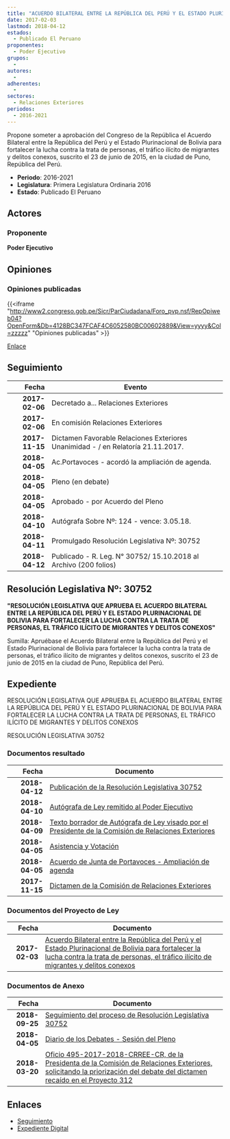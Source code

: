 ```yaml
---
title: "ACUERDO BILATERAL ENTRE LA REPÚBLICA DEL PERÚ Y EL ESTADO PLURINACIONAL DE BOLIVIA"
date: 2017-02-03
lastmod: 2018-04-12
estados: 
  - Publicado El Peruano
proponentes: 
  - Poder Ejecutivo
grupos: 
  - 
autores: 
  - 
adherentes: 
  - 
sectores: 
  - Relaciones Exteriores
periodos: 
  - 2016-2021
---
```


Propone someter a aprobación del Congreso de la República el Acuerdo Bilateral entre la República del Perú y el Estado Plurinacional de Bolivia para fortalecer la lucha contra la trata de personas, el tráfico ilícito de migrantes y delitos conexos, suscrito el 23 de junio de 2015, en la ciudad de Puno, República del Perú.

- **Periodo**: 2016-2021
- **Legislatura**: Primera Legislatura Ordinaria 2016
- **Estado**: Publicado El Peruano

## Actores

### Proponente

**Poder Ejecutivo**


## Opiniones

### Opiniones publicadas

{{<iframe "http://www2.congreso.gob.pe/Sicr/ParCiudadana/Foro_pvp.nsf/RepOpiweb04?OpenForm&Db=4128BC347FCAF4C6052580BC00602889&View=yyyy&Col=zzzzz" "Opiniones publicadas" >}}

[Enlace](http://www2.congreso.gob.pe/Sicr/ParCiudadana/Foro_pvp.nsf/RepOpiweb04?OpenForm&Db=4128BC347FCAF4C6052580BC00602889&View=yyyy&Col=zzzzz)

## Seguimiento

| Fecha | Evento |
|------:|--------|
| **2017-02-06** | Decretado a... Relaciones Exteriores|
| **2017-02-06** | En comisión Relaciones Exteriores|
| **2017-11-15** | Dictamen Favorable Relaciones Exteriores Unanimidad - / en Relatoría 21.11.2017.|
| **2018-04-05** | Ac.Portavoces - acordó la ampliación de agenda.|
| **2018-04-05** | Pleno (en debate)|
| **2018-04-05** | Aprobado - por Acuerdo del Pleno|
| **2018-04-10** | Autógrafa Sobre Nº: 124 - vence: 3.05.18.|
| **2018-04-11** | Promulgado Resolución Legislativa Nº: 30752|
| **2018-04-12** | Publicado - R. Leg. N° 30752/ 15.10.2018 al Archivo (200 folios)|

## Resolución Legislativa Nº: 30752

**"RESOLUCIÓN LEGISLATIVA QUE APRUEBA EL ACUERDO BILATERAL ENTRE LA REPÚBLICA DEL PERÚ Y EL ESTADO PLURINACIONAL DE BOLIVIA PARA FORTALECER LA LUCHA CONTRA LA TRATA DE PERSONAS, EL TRÁFICO ILÍCITO DE MIGRANTES Y DELITOS CONEXOS"**

Sumilla: Apruébase el Acuerdo Bilateral entre la República del Perú y el Estado Plurinacional de Bolivia para fortalecer la lucha contra la trata de personas, el tráfico ilícito de migrantes y delitos conexos, suscrito el 23 de junio de 2015 en la ciudad de Puno, República del Perú.


## Expediente

RESOLUCIÓN LEGISLATIVA QUE APRUEBA EL ACUERDO BILATERAL ENTRE LA REPÚBLICA DEL PERÚ Y EL ESTADO PLURINACIONAL DE BOLIVIA PARA FORTALECER LA LUCHA CONTRA LA TRATA DE PERSONAS, EL TRÁFICO ILÍCITO DE MIGRANTES Y DELITOS CONEXOS

RESOLUCIÓN LEGISLATIVA 30752


### Documentos resultado

| Fecha | Documento |
|------:|--------|
| **2018-04-12** | [Publicación de la Resolución Legislativa 30752](http://www.leyes.congreso.gob.pe/Documentos/2016_2021/ADLP/Normas_Legales/30752-RLG.pdf) |
| **2018-04-10** | [Autógrafa de Ley remitido al Poder Ejecutivo](http://www.leyes.congreso.gob.pe/Documentos/2016_2021/ADLP/Texto_Aprobado/AU0093320180410.pdf) |
| **2018-04-09** | [Texto borrador de Autógrafa de Ley visado por el Presidente de la Comisión de Relaciones Exteriores](http://www.leyes.congreso.gob.pe/Documentos/2016_2021/Texto_Borrador_de_Autografa/BAU0093320180409.PDF) |
| **2018-04-05** | [Asistencia y Votación](http://www.leyes.congreso.gob.pe/Documentos/2016_2021/Asistencia_y_Votacion/Proyectos_de_Ley/AV0093320180405.pdf) |
| **2018-04-05** | [Acuerdo de Junta de Portavoces - Ampliación de agenda](http://www.leyes.congreso.gob.pe/Documentos/2016_2021/Acuerdos/Junta_Portavoces/AJP0093320180405.pdf) |
| **2017-11-15** | [Dictamen de la Comisión de Relaciones Exteriores](http://www.leyes.congreso.gob.pe/Documentos/2016_2021/Dictamenes/Proyectos_de_Ley/00933DC20MAY20171115.pdf) |

### Documentos del Proyecto de Ley

| Fecha | Documento |
|------:|--------|
| **2017-02-03** | [Acuerdo Bilateral entre la República del Perú y el Estado Plurinacional de Bolivia para fortalecer la lucha contra la trata de personas, el tráfico ilícito de migrantes y delitos conexos](http://www.leyes.congreso.gob.pe/Documentos/2016_2021/Proyectos_de_Ley_y_de_Resoluciones_Legislativas/PL0093320170203.pdf) |

### Documentos de Anexo

| Fecha | Documento |
|------:|--------|
| **2018-09-25** | [Seguimiento del proceso de Resolución Legislativa 30752](http://www.leyes.congreso.gob.pe/Documentos/2016_2021/Seguimiento_de_Proyectos_de_Ley/00933PL20180925.PDF) |
| **2018-04-05** | [Diario de los Debates - Sesión del Pleno](http://www.leyes.congreso.gob.pe/Documentos/2016_2021/ADLP/Diario_Debates/30752-TDD.pdf) |
| **2018-03-20** | [Oficio 495-2017-2018-CRREE-CR, de la Presidenta de la Comisión de Relaciones Exteriores, solicitando la priorización del debate del dictamen recaído en el Proyecto 312](http://www.leyes.congreso.gob.pe/Documentos/2016_2021/Oficios/Comisiones_Ordinarias/OFICIO-495-2017-2018-CRREE-CR.PDF) |

## Enlaces 

- [Seguimiento](http://www2.congreso.gob.pehttp://www2.congreso.gob.pe/Sicr/TraDocEstProc/CLProLey2016.nsf/f7fff46988ca05b1052578e100829cc7/98519695e3446f00052580bc005d94d0?OpenDocument)
- [Expediente Digital](http://www2.congreso.gob.pehttp://www2.congreso.gob.pe/Sicr/TraDocEstProc/CLProLey2016.nsf/f7fff46988ca05b1052578e100829cc7/98519695e3446f00052580bc005d94d0?OpenDocument&Click=05257FB7005EB655.eb71d0cf91d8294e05256cdf006b5706/$Body/0.1C6C)
